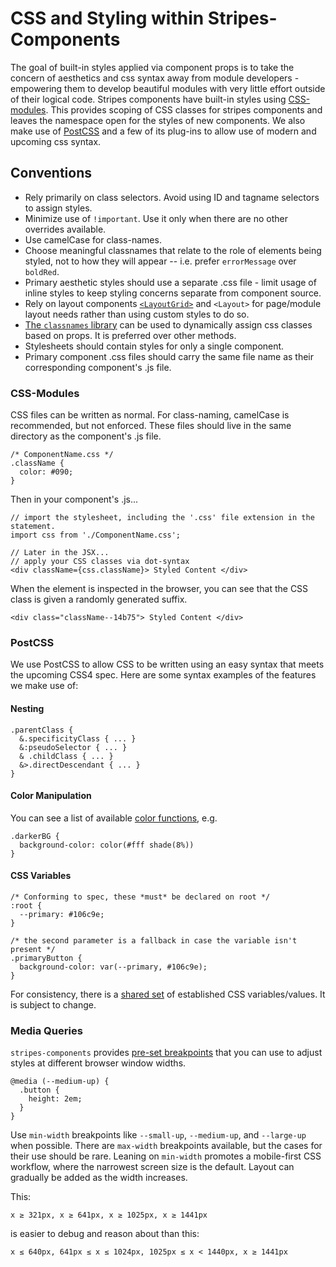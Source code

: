 # CSS and Styling within Stripes-Components
The goal of built-in styles applied via component props is to take the concern of aesthetics and css syntax away from module developers - empowering them to develop beautiful modules with very little effort outside of their logical code.
Stripes components have built-in styles using [CSS-modules](https://github.com/css-modules/css-modules/blob/master/README.md). This provides scoping of CSS classes for stripes components and leaves the namespace open for the styles of new components.
We also make use of [PostCSS](https://github.com/postcss/postcss) and a few of its plug-ins to allow use of modern and upcoming css syntax.

## Conventions
* Rely primarily on class selectors. Avoid using ID and tagname selectors to assign styles.
* Minimize use of `!important`. Use it only when there are no other overrides available.
* Use camelCase for class-names.
* Choose meaningful classnames that relate to the role of elements being styled, not to how they will appear -- i.e. prefer `errorMessage` over `boldRed`.
* Primary aesthetic styles should use a separate .css file - limit usage of inline styles to keep styling concerns separate from component source.
* Rely on layout components [`<LayoutGrid>`](../lib/LayoutGrid) and `<Layout>` for page/module layout needs rather than using custom styles to do so.
* [The `classnames` library](https://github.com/JedWatson/classnames) can be used to dynamically assign css classes based on props. It is preferred over other methods.
* Stylesheets should contain styles for only a single component.
* Primary component .css files should carry the same file name as their corresponding component's .js file.

### CSS-Modules
CSS files can be written as normal. For class-naming, camelCase is recommended, but not enforced. These files should live in the same directory as the component's .js file.
```
/* ComponentName.css */
.className {
  color: #090;
}
```
Then in your component's .js...
```
// import the stylesheet, including the '.css' file extension in the statement.
import css from './ComponentName.css';

// Later in the JSX...
// apply your CSS classes via dot-syntax
<div className={css.className}> Styled Content </div>
```
When the element is inspected in the browser, you can see that the CSS class is given a randomly generated suffix.
```
<div class="className--14b75"> Styled Content </div>
```

### PostCSS
We use PostCSS to allow CSS to be written using an easy syntax that meets the upcoming CSS4 spec. Here are some syntax examples of the features we make use of:
#### Nesting
```
.parentClass {
  &.specificityClass { ... }
  &:pseudoSelector { ... }
  & .childClass { ... }
  &>.directDescendant { ... }
}
```
#### Color Manipulation
You can see a list of available [color functions](https://github.com/postcss/postcss-color-function/blob/master/README.md#list-of-color-adjuster), e.g.
```
.darkerBG {
  background-color: color(#fff shade(8%))
}
```
#### CSS Variables
```
/* Conforming to spec, these *must* be declared on root */
:root {
  --primary: #106c9e;
}

/* the second parameter is a fallback in case the variable isn't present */
.primaryButton {
  background-color: var(--primary, #106c9e);
}
```
For consistency, there is a [shared set](../lib/variables.css) of established CSS variables/values.
It is subject to change.

### Media Queries
`stripes-components` provides [pre-set breakpoints](../lib/variables.css) that you can use to adjust styles at different browser window widths.
```
@media (--medium-up) {
  .button {
    height: 2em;
  }
}
```

Use `min-width` breakpoints like `--small-up`, `--medium-up`, and `--large-up` when possible. There are `max-width` breakpoints available, but the cases for their use should be rare. Leaning on `min-width` promotes a mobile-first CSS workflow, where the narrowest screen size is the default. Layout can gradually be added as the width increases.

This:
```
x ≥ 321px, x ≥ 641px, x ≥ 1025px, x ≥ 1441px
```
is easier to debug and reason about than this:
```
x ≤ 640px, 641px ≤ x ≤ 1024px, 1025px ≤ x < 1440px, x ≥ 1441px
```
